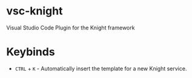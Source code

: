 # vsc-knight
Visual Studio Code Plugin for the Knight framework

# Keybinds
* ``CTRL`` + ``K`` - Automatically insert the template for a new Knight service.
